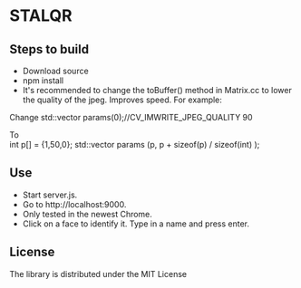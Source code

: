 # STALQR

## Steps to build

* Download source
* npm install
* It's recommended to change the toBuffer() method in Matrix.cc to lower the quality of the jpeg.  Improves speed.  For example:

Change
  std::vector<int> params(0);//CV_IMWRITE_JPEG_QUALITY 90

To  
  int p[] = {1,50,0};
  std::vector<int> params (p, p + sizeof(p) / sizeof(int) );


## Use

* Start server.js.
* Go to http://localhost:9000.
* Only tested in the newest Chrome.
* Click on a face to identify it.  Type in a name and press enter.


## License

The library is distributed under the MIT License

